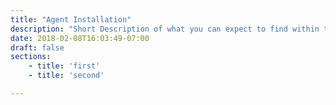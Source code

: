 ```yaml
---
title: "Agent Installation"
description: "Short Description of what you can expect to find within these docs."
date: 2018-02-08T16:03:49-07:00
draft: false
sections: 
    - title: 'first'
    - title: 'second'

---
```

